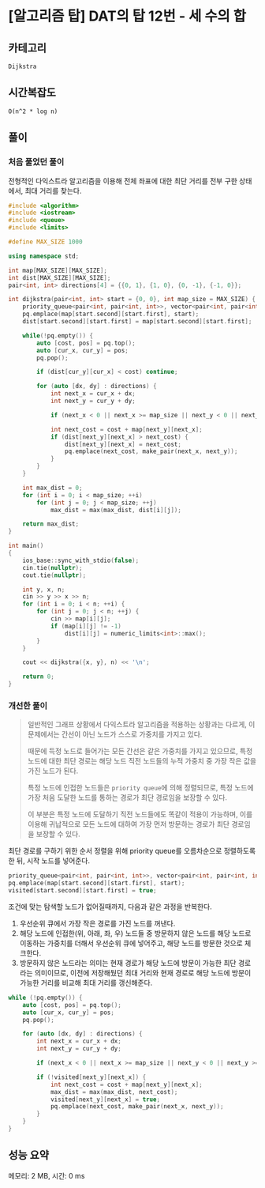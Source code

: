 # [알고리즘 탑] DAT의 탑 12번 - 세 수의 합

## 카테고리

`Dijkstra`

## 시간복잡도

`O(n^2 * log n)`

## 풀이

### 처음 풀었던 풀이

전형적인 다익스트라 알고리즘을 이용해 전체 좌표에 대한 최단 거리를 전부 구한 상태에서, 최대 거리를 찾는다.

```cpp
#include <algorithm>
#include <iostream>
#include <queue>
#include <limits>

#define MAX_SIZE 1000

using namespace std;

int map[MAX_SIZE][MAX_SIZE];
int dist[MAX_SIZE][MAX_SIZE];
pair<int, int> directions[4] = {{0, 1}, {1, 0}, {0, -1}, {-1, 0}};

int dijkstra(pair<int, int> start = {0, 0}, int map_size = MAX_SIZE) {
    priority_queue<pair<int, pair<int, int>>, vector<pair<int, pair<int, int>>>, greater<>> pq;
    pq.emplace(map[start.second][start.first], start);
    dist[start.second][start.first] = map[start.second][start.first];

    while(!pq.empty()) {
        auto [cost, pos] = pq.top();
        auto [cur_x, cur_y] = pos;
        pq.pop();

        if (dist[cur_y][cur_x] < cost) continue;

        for (auto [dx, dy] : directions) {
            int next_x = cur_x + dx;
            int next_y = cur_y + dy;

            if (next_x < 0 || next_x >= map_size || next_y < 0 || next_y >= map_size || map[next_y][next_x] == -1) continue;

            int next_cost = cost + map[next_y][next_x];
            if (dist[next_y][next_x] > next_cost) {
                dist[next_y][next_x] = next_cost;
                pq.emplace(next_cost, make_pair(next_x, next_y));
            }
        }
    }

    int max_dist = 0;
    for (int i = 0; i < map_size; ++i)
        for (int j = 0; j < map_size; ++j)
            max_dist = max(max_dist, dist[i][j]);

    return max_dist;
}

int main()
{
    ios_base::sync_with_stdio(false);
    cin.tie(nullptr);
    cout.tie(nullptr);

    int y, x, n;
    cin >> y >> x >> n;
    for (int i = 0; i < n; ++i) {
        for (int j = 0; j < n; ++j) {
            cin >> map[i][j];
            if (map[i][j] != -1)
                dist[i][j] = numeric_limits<int>::max();
        }
    }

    cout << dijkstra({x, y}, n) << '\n';

    return 0;
}
```

### 개선한 풀이

> 일반적인 그래프 상황에서 다익스트라 알고리즘을 적용하는 상황과는 다르게, 이 문제에서는 간선이 아닌 노드가 스스로 가중치를 가지고 있다.
>
> 때문에 득정 노드로 들어가는 모든 간선은 같은 가중치를 가지고 있으므로, 특정 노드에 대한 최단 경로는 해당 노드 직전 노드들의 누적 가중치 중 가장 작은 값을 가진 노드가 된다.
>
> 특정 노드에 인접한 노드들은 `priority queue`에 의해 정렬되므로, 특정 노드에 가장 처음 도달한 노드를 통하는 경로가 최단 경로임을 보장할 수 있다.
>
> 이 부분은 특정 노드에 도달하기 직전 노드들에도 똑같이 적용이 가능하며, 이를 이용해 귀납적으로 모든 노드에 대하여 가장 먼저 방문하는 경로가 최단 경로임을 보장할 수 있다.

최단 경로를 구하기 위한 순서 정렬을 위해 priority queue를 오름차순으로 정렬하도록 한 뒤, 시작 노드를 넣어준다.

```cpp
priority_queue<pair<int, pair<int, int>>, vector<pair<int, pair<int, int>>>, greater<>> pq;
pq.emplace(map[start.second][start.first], start);
visited[start.second][start.first] = true;
```

조건에 맞는 탐색할 노드가 없어질때까지, 다음과 같은 과정을 반복한다.

1. 우선순위 큐에서 가장 작은 경로를 가진 노드를 꺼낸다.
2. 해당 노드에 인접한(위, 아래, 좌, 우) 노드들 중 방문하지 않은 노드를 해당 노드로 이동하는 가중치를 더해서 우선순위 큐에 넣어주고, 해당 노드를 방문한 것으로 체크한다.
3. 방문하지 않은 노드라는 의미는 현재 경로가 해당 노드에 방문이 가능한 최단 경로라는 의미이므로, 이전에 저장해뒀던 최대 거리와 현재 경로로 해당 노드에 방문이 가능한 거리를 비교해 최대 거리를 갱신해준다.

```cpp
while (!pq.empty()) {
    auto [cost, pos] = pq.top();
    auto [cur_x, cur_y] = pos;
    pq.pop();

    for (auto [dx, dy] : directions) {
        int next_x = cur_x + dx;
        int next_y = cur_y + dy;

        if (next_x < 0 || next_x >= map_size || next_y < 0 || next_y >= map_size || map[next_y][next_x] == -1) continue;

        if (!visited[next_y][next_x]) {
            int next_cost = cost + map[next_y][next_x];
            max_dist = max(max_dist, next_cost);
            visited[next_y][next_x] = true;
            pq.emplace(next_cost, make_pair(next_x, next_y));
        }
    }
}
```

## 성능 요약

메모리: 2 MB, 시간: 0 ms
